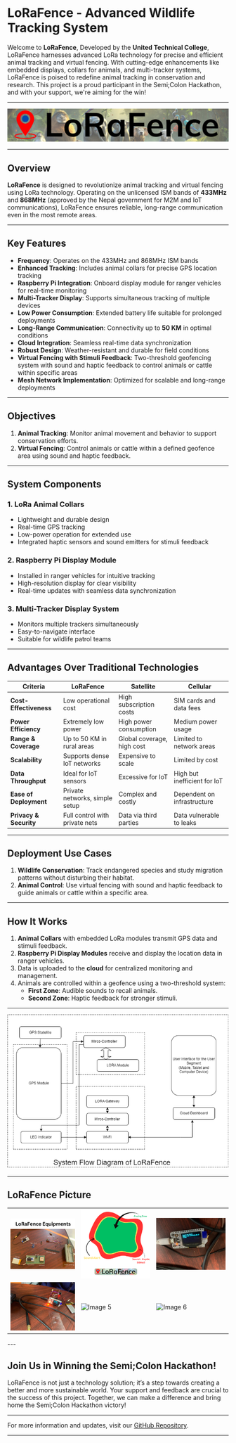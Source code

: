# LoRaFence - Advanced Wildlife Tracking System

Welcome to **LoRaFence**, Developed by the **United Technical College**, LoRaFence harnesses advanced LoRa technology for precise and efficient animal tracking and virtual fencing. With cutting-edge enhancements like embedded displays, collars for animals, and multi-tracker systems, LoRaFence is poised to redefine animal tracking in conservation and research. This project is a proud participant in the Semi;Colon Hackathon, and with your support, we're aiming for the win!

---

![LoRaFence Logo](./src/static/assets/image/logo_readme.png)

---

## Overview

**LoRaFence** is designed to revolutionize animal tracking and virtual fencing using LoRa technology. Operating on the unlicensed ISM bands of **433MHz** and **868MHz** (approved by the Nepal government for M2M and IoT communications), LoRaFence ensures reliable, long-range communication even in the most remote areas.

---

## Key Features

- **Frequency**: Operates on the 433MHz and 868MHz ISM bands
- **Enhanced Tracking**: Includes animal collars for precise GPS location tracking
- **Raspberry Pi Integration**: Onboard display module for ranger vehicles for real-time monitoring
- **Multi-Tracker Display**: Supports simultaneous tracking of multiple devices
- **Low Power Consumption**: Extended battery life suitable for prolonged deployments
- **Long-Range Communication**: Connectivity up to **50 KM** in optimal conditions
- **Cloud Integration**: Seamless real-time data synchronization
- **Robust Design**: Weather-resistant and durable for field conditions
- **Virtual Fencing with Stimuli Feedback**: Two-threshold geofencing system with sound and haptic feedback to control animals or cattle within specific areas
- **Mesh Network Implementation**: Optimized for scalable and long-range deployments

---

## Objectives

1. **Animal Tracking**: Monitor animal movement and behavior to support conservation efforts.
2. **Virtual Fencing**: Control animals or cattle within a defined geofence area using sound and haptic feedback.

---

## System Components

### 1. **LoRa Animal Collars**
- Lightweight and durable design
- Real-time GPS tracking
- Low-power operation for extended use
- Integrated haptic sensors and sound emitters for stimuli feedback

### 2. **Raspberry Pi Display Module**
- Installed in ranger vehicles for intuitive tracking
- High-resolution display for clear visibility
- Real-time updates with seamless data synchronization

### 3. **Multi-Tracker Display System**
- Monitors multiple trackers simultaneously
- Easy-to-navigate interface
- Suitable for wildlife patrol teams

---

## Advantages Over Traditional Technologies

| **Criteria**             | **LoRaFence**                 | **Satellite**             | **Cellular**                |
|--------------------------|--------------------------------|---------------------------|-----------------------------|
| **Cost-Effectiveness**   | Low operational cost          | High subscription costs   | SIM cards and data fees     |
| **Power Efficiency**     | Extremely low power           | High power consumption    | Medium power usage          |
| **Range & Coverage**     | Up to 50 KM in rural areas    | Global coverage, high cost| Limited to network areas    |
| **Scalability**          | Supports dense IoT networks   | Expensive to scale        | Limited by cost             |
| **Data Throughput**      | Ideal for IoT sensors         | Excessive for IoT         | High but inefficient for IoT|
| **Ease of Deployment**   | Private networks, simple setup| Complex and costly        | Dependent on infrastructure |
| **Privacy & Security**   | Full control with private nets| Data via third parties    | Data vulnerable to leaks    |

---

## Deployment Use Cases

1. **Wildlife Conservation**: Track endangered species and study migration patterns without disturbing their habitat.
2. **Animal Control**: Use virtual fencing with sound and haptic feedback to guide animals or cattle within a specific area.

---

## How It Works

1. **Animal Collars** with embedded LoRa modules transmit GPS data and stimuli feedback.
2. **Raspberry Pi Display Modules** receive and display the location data in ranger vehicles.
3. Data is uploaded to the **cloud** for centralized monitoring and management.
4. Animals are controlled within a geofence using a two-threshold system:
   - **First Zone**: Audible sounds to recall animals.
   - **Second Zone**: Haptic feedback for stronger stimuli.

---



![System Architecture Diagram](./Assets/System_Flow_Diagram.png)

---
## LoRaFence Picture

<table>
  <tr>
    <td><img src="./Assets/LoRaFence Equipments.png" alt="Image 1" width="200"></td>
    <td><img src="./Assets/LoRaFence_Figure.png" alt="Image 2" width="200"></td>
    <td><img src="./Assets/photo_2025-01-03_19-14-39.jpg" alt="Image 3" width="200"></td>
  </tr>
  <tr>
    <td><img src="./Assets/photo_2025-01-03_19-14-54.jpg" alt="Image 4" width="200"></td>
    <td><img src="#" alt="Image 5" width="200"></td>
    <td><img src="#" alt="Image 6" width="200"></td>
  </tr>
</table>
---

## Join Us in Winning the Semi;Colon Hackathon!

LoRaFence is not just a technology solution; it’s a step towards creating a better and more sustainable world. Your support and feedback are crucial to the success of this project. Together, we can make a difference and bring home the Semi;Colon Hackathon victory!

---

For more information and updates, visit our [GitHub Repository](https://github.com/prajjwallive/Navikam).

---

